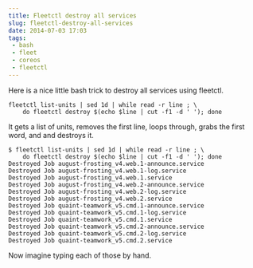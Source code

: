 ---title: Fleetctl destroy all servicesslug: fleetctl-destroy-all-servicesdate: 2014-07-03 17:03tags:  - bash - fleet - coreos - fleetctl---Here is a nice little bash trick to destroy all services using fleetctl.

    fleetctl list-units | sed 1d | while read -r line ; \
        do fleetctl destroy $(echo $line | cut -f1 -d ' '); done

It gets a list of units, removes the first line, loops through, grabs the first word, and and destroys it.

    $ fleetctl list-units | sed 1d | while read -r line ; \
        do fleetctl destroy $(echo $line | cut -f1 -d ' '); done
    Destroyed Job august-frosting_v4.web.1-announce.service
    Destroyed Job august-frosting_v4.web.1-log.service
    Destroyed Job august-frosting_v4.web.1.service
    Destroyed Job august-frosting_v4.web.2-announce.service
    Destroyed Job august-frosting_v4.web.2-log.service
    Destroyed Job august-frosting_v4.web.2.service
    Destroyed Job quaint-teamwork_v5.cmd.1-announce.service
    Destroyed Job quaint-teamwork_v5.cmd.1-log.service
    Destroyed Job quaint-teamwork_v5.cmd.1.service
    Destroyed Job quaint-teamwork_v5.cmd.2-announce.service
    Destroyed Job quaint-teamwork_v5.cmd.2-log.service
    Destroyed Job quaint-teamwork_v5.cmd.2.service

Now imagine typing each of those by hand. 